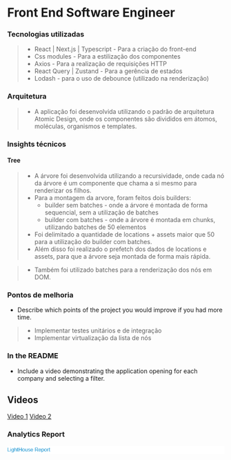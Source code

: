 # Front End Software Engineer

### Tecnologias utilizadas
> - React | Next.js | Typescript - Para a criação do front-end
> - Css modules - Para a estilização dos componentes
> - Axios - Para a realização de requisições HTTP
> - React Query | Zustand - Para a gerência de estados
> - Lodash - para o uso de debounce (utilizado na renderização)

### Arquitetura
> - A aplicação foi desenvolvida utilizando o padrão de arquitetura Atomic Design, onde os componentes são divididos em átomos, moléculas, organismos e templates.


### Insights técnicos

#### Tree
> - A árvore foi desenvolvida utilizando a recursividade, onde cada nó da árvore é um componente que chama a si mesmo para renderizar os filhos.
> - Para a montagem da arvore, foram feitos dois builders:
>   - builder sem batches - onde a árvore é montada de forma sequencial, sem a utilização de batches
>   - builder com batches - onde a árvore é montada em chunks, utilizando batches de 50 elementos
> - Foi delimitado a quantidade de locations + assets maior que 50 para a utilização do builder com batches.
> - Além disso foi realizado o prefetch dos dados de locations e assets, para que a árvore seja montada de forma mais rápida.

> - Também foi utilizado batches para a renderização dos nós em DOM.


### Pontos de melhoria
- Describe which points of the project you would improve if you had more time.
> - Implementar testes unitários e de integração
> - Implementar virtualização da lista de nós

### In the README
- Include a video demonstrating the application opening for each company and selecting a filter.

## Videos

[Video 1](https://drive.google.com/file/d/1Hy62znRVClFK5N5ASJmmAwaYYpJfNvzQ/view?usp=sharing)
[Video 2](https://drive.google.com/file/d/1eP0iRlk60L1C9C0OCyU0X1ih_dc4a3HN/view?usp=sharing)

### Analytics Report
![LightHouse Report](./public/performance.png)